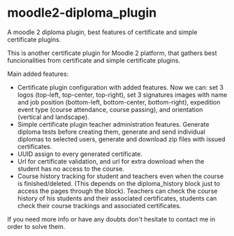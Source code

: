moodle2-diploma_plugin
======================

A moodle 2 diploma plugin, best features of certificate and simple certificate plugins.

This is another certificate plugin for Moodle 2 platform, that gathers best funcionalities from certificate and simple certificate plugins.

Main added features:
- Certificate plugin configuration with added features. Now we can: set 3 logos (top-left, top-center, top-right), set 3 signatures images with name and job position (bottom-left, bottom-center, bottom-right), expedition event type (course attendance, course passing), and orientation (vertical and landscape).
- Simple certificate plugin teacher administration features. Generate diploma tests before creating them, generate and send individual diplomas to selected users, generate and download zip files with issued certificates.
- UUID assign to every generated certificate.
- Url for certificate validation, and url for extra download when the student has no access to the course.
- Course history tracking for student and teachers even when the course is finished/deleted. (This depends on the diploma_history block just to access the pages through the block). Teachers can check the course history of his students and their associated certificates, students can check their course trackings and associated certificates.

If you need more info or have any doubts don't hesitate to contact me in order to solve them. 
 

